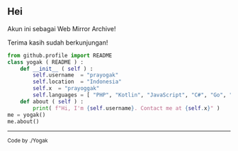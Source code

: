 ## Hei 

Akun ini sebagai Web Mirror Archive!

Terima kasih sudah berkunjungan!

```python
from github.profile import README
class yogak ( README ) :
    def __init__ ( self ) :
        self.username  = "prayogak"
        self.location  = "Indonesia"
        self.x  = "prayoggak"
        self.languages = [ "PHP", "Kotlin", "JavaScript", "C#", "Go", "Java", "Python", "Shell", "Brainfuck", "Verilog" ]
    def about ( self ) :
        print( f"Hi, I'm {self.username}. Contact me at {self.x}" )
me = yogak()
me.about()
```
---

<sub>Code by ./Yogak</sub>

<!--
**prayogak/prayogak** is a ✨ _special_ ✨ repository because its `README.md` (this file) appears on your GitHub profile.

Here are some ideas to get you started:

- 🔭 I’m currently working on ...
- 🌱 I’m currently learning ...
- 👯 I’m looking to collaborate on ...
- 🤔 I’m looking for help with ...
- 💬 Ask me about ...
- 📫 How to reach me: ...
- 😄 Pronouns: ...
- ⚡ Fun fact: ...
-->

